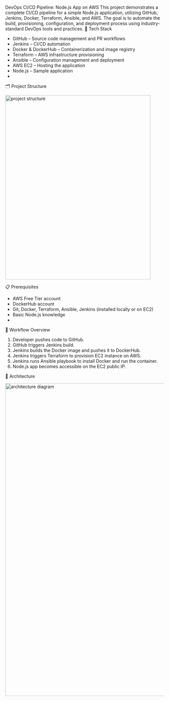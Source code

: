 DevOps CI/CD Pipeline: Node.js App on AWS
This project demonstrates a complete CI/CD pipeline for a simple Node.js application, utilizing GitHub, Jenkins, Docker, Terraform, Ansible, and AWS. The goal is to automate the build, provisioning, configuration, and deployment process using industry-standard DevOps tools and practices.
🚀 Tech Stack
- GitHub – Source code management and PR workflows
- Jenkins – CI/CD automation
- Docker & DockerHub – Containerization and image registry
- Terraform – AWS infrastructure provisioning
- Ansible – Configuration management and deployment
- AWS EC2 – Hosting the application
- Node.js – Sample application
- 
🗂️ Project Structure

<img width="462" height="583" alt="project structure" src="https://github.com/user-attachments/assets/1ead00c1-4a3f-4d27-bd83-785ae29ab337" />

    
📋 Prerequisites
- AWS Free Tier account
- DockerHub account
- Git, Docker, Terraform, Ansible, Jenkins (installed locally or on EC2)
- Basic Node.js knowledge
- 
🔁 Workflow Overview
1. Developer pushes code to GitHub.
2. GitHub triggers Jenkins build.
3. Jenkins builds the Docker image and pushes it to DockerHub.
4. Jenkins triggers Terraform to provision EC2 instance on AWS.
5. Jenkins runs Ansible playbook to install Docker and run the container.
6. Node.js app becomes accessible on the EC2 public IP.
   
📌 Architecture 

<img width="2825" height="990" alt="architecture diagram" src="https://github.com/user-attachments/assets/ecc79bb7-6285-4496-832e-aa0b0bdb3da0" />


 
